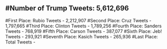 #Number of Trump Tweets: 5,612,696
---
#First Place: Rubio Tweets - 2,212,907
#Second Place: Cruz Tweets - 1,797,665
#Third Place: Clinton Tweets - 1,789,256
#Fourth Place: Sanders Tweets - 768,919
#Fifth Place: Carson Tweets - 387,077
#Sixth Place: Jeb! Tweets - 293,921
#Seventh Place: Kasich Tweets - 265,936
#Last Place: Total Tweets -  
